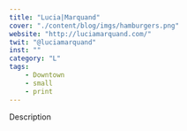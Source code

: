 ```yaml
---
title: "Lucia|Marquand"
cover: "./content/blog/imgs/hamburgers.png"
website: "http://luciamarquand.com/"
twit: "@luciamarquand"
inst: ""
category: "L"
tags:
    - Downtown
    - small
    - print
---
```


Description
